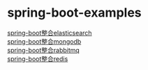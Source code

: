 # spring-boot-examples
[spring-boot整合elasticsearch](https://github.com/BooksCup/spring-boot-examples/tree/master/spring-boot-elasticsearch)  
[spring-boot整合mongodb](https://github.com/BooksCup/spring-boot-examples/tree/master/spring-boot-mongodb)  
[spring-boot整合rabbitmq](https://github.com/BooksCup/spring-boot-examples/tree/master/spring-boot-rabbitmq)  
[spring-boot整合redis](https://github.com/BooksCup/spring-boot-examples/tree/master/spring-boot-redis)  
